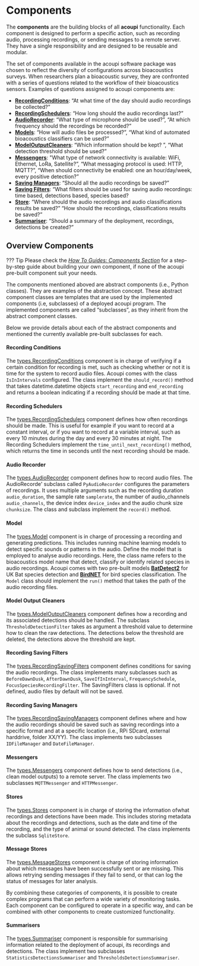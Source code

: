 # Components

The **components** are the building blocks of all **acoupi** functionality. Each
component is designed to perform a specific action, such as recording audio,
processing recordings, or sending messages to a remote server. They have a
single responsibility and are designed to be reusable and modular.

The set of components available in the acoupi software package was chosen to reflect the diversity of configurations across bioacoustics surveys. When researchers plan a bioacoustic survey, they are confronted with a series of questions related to the workflow of their bioacoustics sensors. Examples of questions assigned to acoupi components are:

- [**RecordingConditions**](#recording-conditions): “At what time of the day should audio recordings be collected?”
- [**RecordingSchedulers**](#recording-schedulers): “How long should the audio recordings last?”
- [**AudioRecorder**](#audio-recorder): “What type of microphone should be used?”, “At which frequency should the recordings be recorded?”
- [**Models**](#models): “How will audio files be processed?”, “What kind of automated bioacoustics classifiers can be used?”
- [**ModelOutputCleaners**](#model-output-cleaners): “Which information should be kept? ”, “What detection threshold should be used?” 
- [**Messengers**](#messengers): "What type of network connectivity is available: WiFi, Ethernet, LoRa, Satellite?”, “What messaging protocol is used: HTTP, MQTT?”, “When should connectivity be enabled: one an hour/day/week, every positive detection?”
- [**Saving Managers**](#recording-saving-managers): “Should all the audio recordings be saved?”
- [**Saving Filters**](#recording-saving-filters): “What filters should be used for saving audio recordings: time based, detections based, species based?
- [**Store**](#store): “Where should the audio recordings and audio classifications results be saved?” “How should the recordings, classifications results be saved?”
- [**Summariser**](#summariser): “Should a summary of the deployment, recordings, detections be created?”

## Overview Components

??? Tip
    Please check the [*How To Guides: Components Section*](../how_to_guide/components.md) for a step-by-step guide about building your own component, if none of the acoupi pre-built component suit your needs.

The components mentioned aboved are abstract components (i.e., Python classes). They are examples of the abstraction concept. These abstract component classes are templates that are used by the implemented components (i.e, subclasses) of a deployed acoupi program. The implemented components are called “subclasses”, as they inherit from the abstract component classes. 

Below we provide details about each of the abstract components and mentioned the currently available pre-built subclasses for each. 

#### Recording Conditions
The [types.RecordingConditions](../reference/components) component is in charge of verifying if a certain condition for recording is met, such as checking whether or not it is time for the system to record audio files. Acoupi comes with the class `IsInIntervals` configured. The class implement the `should_record()`
method that takes datetime.datetime objects `start_recording` and `end_recording` and returns a boolean indicating if a recording should be made at that time.

#### Recording Schedulers
The [types.RecordingSchedulers](../reference/components) component defines how often recordings should be made. This is useful for example if you want to record at a constant interval, or if you want to record at a variable interval, such as every 10 minutes during the day and every 30 minutes at night. The
Recording Schedulers implement the `time_until_next_recording()` method, which
returns the time in seconds until the next recording should be made.

#### Audio Recorder
The [types.AudioRecorder](../reference/components) component defines how to record audio files. The AudioRecorde' subclass called `PyAudioRecorder` configures the parameters of recordings. It uses multiple arguments such as the recording duration `audio_duration`, the sample rate `samplerate`, the number of audio_channels `audio_channels`, the device index `device_index` and the audio chunk size `chunksize`. The class and subclass implement the `record()` method.

#### Model
The [types.Model](../reference/components) component is in charge of processing a recording and generating predictions. This includes running machine learning models to detect specific sounds or patterns in the audio. Define the model that is employed to analyse audio recordings. Here, the class name refers to the bioacoustics model name that detect, classify or identify related species in audio recordings.
Acoupi comes with two pre-built models
[**BatDetect2**](https://github.com/macaodha/batdetect2) for UK Bat species
detection and [**BirdNET**](https://github.com/kahst/BirdNET-Lite) for bird species classification. The `Model` class should implement the `run()` method
that takes the path of the audio recording files.

#### Model Output Cleaners
The [types.ModelOutputCleaners](../reference/components) component defines how a recording and its associated detections should be handled. The subclass `ThresholdDetectionFilter` takes as argument a threshold value to determine how to clean the raw detections. The detections below the threshold are deleted, the detections above the threshold are kept. 

#### Recording Saving Filters
The [types.RecordingSavingFilters](../reference/components) component defines conditions for saving the audio recordings. The class implements many subclasses such as `BeforeDawnDusk`, `AfterDawnDusk`, `SaveIfInInterval`, `FrequencySchedule`, `FocusSpeciesRecordingFilter`. The SavingFilters class is optional. If not defined, audio files by default will not be saved. 

#### Recording Saving Managers
The [types.RecordingSavingManagers](../reference/components) component defines where and how the audio recordings should be saved such as saving recordings into a specific format and at a specific location (i.e., RPi SDcard, external harddrive, folder XX/YY). The class implements two subclasses `IDFileManager` and `DateFileManager`. 

#### Messengers
The [types.Messengers](../reference/components) component defines how to send detections (i.e., clean model outputs) to a remote server. The class implements two subclasses `MQTTMessenger` and `HTTPMessenger`.  

#### Stores
The [types.Stores](../reference/components) component is in charge of storing the information ofwhat recordings and detections have been made. This includes storing metadata about the recordings and detections, such as the date and time of the recording, and the type of animal or sound detected. The class implements the subclass `SqliteStore`. 

#### Message Stores
The [types.MessageStores](../reference/components) component is charge of storing information about which messages have been successfully sent or are missing.
This allows retrying sending messages if they fail to send, or that can log the status of messages for later analysis.

By combining these categories of components, it is possible to create complex
programs that can perform a wide variety of monitoring tasks. Each component can
be configured to operate in a specific way, and can be combined with other
components to create customized functionality.

#### Summarisers
The [types.Summariser](../reference/components) component is responsible for summarising information related to the deployment of acoupi, its recordings and detections. The class implement two subclasses `StatisticsDetectionsSummariser` and `ThresholdsDetectionsSummariser`.
